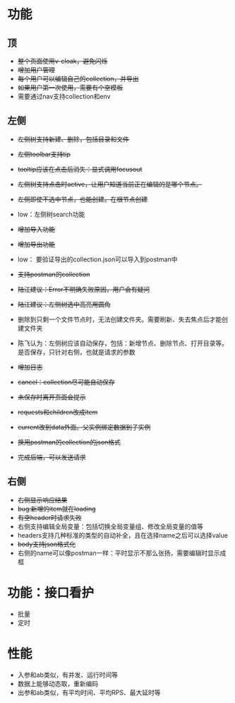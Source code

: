 # 功能

## 顶
* ~~整个页面使用v-cloak，避免闪烁~~
* ~~增加用户管理~~
* ~~每个用户可以编辑自己的collection，并导出~~
* ~~如果用户第一次使用，需要有个空模板~~
* 需要通过nav支持collection和env

## 左侧
* ~~左侧树支持新建、删除，包括目录和文件~~
* ~~左侧toolbar支持tip~~
* ~~tooltip应该在点击后消失：显式调用focusout~~
* ~~左侧树支持点击时active，让用户知道当前正在编辑的是哪个节点。~~
* ~~左侧即使不选中节点，也能创建。在根节点创建~~
* low：左侧树search功能
* ~~增加导入功能~~
* ~~增加导出功能~~
* low： 要验证导出的collection.json可以导入到postman中
* ~~支持postman的collection~~
* ~~陆江建议：Error不明确失败原因，用户会有疑问~~
* ~~陆江建议：左侧树选中高亮用圆角~~
* 删除到只剩一个文件节点时，无法创建文件夹。需要刷新、失去焦点后才能创建文件夹
* 陈飞认为：左侧树应该自动保存，包括：新增节点、删除节点、打开目录等。是否保存，只针对右侧，也就是请求的参数

* ~~增加日志~~
* ~~cancel：collection尽可能自动保存~~
* ~~未保存时离开页面会提示~~

* ~~requests和children改成item~~
* ~~current改到data外面。父实例绑定数据到子实例~~

* ~~换用postman的collection的json格式~~
* ~~完成后端，可以发送请求~~

## 右侧
* ~~右侧显示响应结果~~
* ~~bug:新增的item就在loading~~
* ~~有空header时请求失败~~
* 右侧支持编辑全局变量：包括切换全局变量组、修改全局变量的值等
* headers支持几种标准的类型的自动补全，且在选择name之后可以选择value
* ~~body支持json格式化~~
* 右侧的name可以像postman一样：平时显示不那么张扬，需要编辑时显示成框

# 功能：接口看护

* 批量
* 定时

# 性能

* 入参和ab类似，有并发、运行时间等
* 数据上能够动态取，重新编码
* 出参和ab类似，有平均时间、平均RPS、最大延时等

